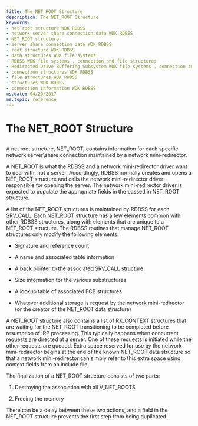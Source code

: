 ```yaml
---
title: The NET_ROOT Structure
description: The NET_ROOT Structure
keywords:
- net root structure WDK RDBSS
- network server share connection data WDK RDBSS
- NET_ROOT structure
- server share connection data WDK RDBSS
- root structure WDK RDBSS
- data structures WDK file systems
- RDBSS WDK file systems , connection and file structures
- Redirected Drive Buffering Subsystem WDK file systems , connection and file structures
- connection structures WDK RDBSS
- file structures WDK RDBSS
- structures WDK RDBSS
- connection information WDK RDBSS
ms.date: 04/20/2017
ms.topic: reference
---
```


# The NET_ROOT Structure


## <span id="ddk_the_net_root_structure_if"></span><span id="DDK_THE_NET_ROOT_STRUCTURE_IF"></span>


A net root structure, NET_ROOT, contains information for each specific network server\\share connection maintained by a network mini-redirector.

A NET_ROOT is what the RDBSS and a network mini-redirector driver want to deal with, not a server. Accordingly, RDBSS normally creates and opens a NET_ROOT structure and calls the network mini-redirector driver responsible for opening the server. The network mini-redirector driver is expected to populate the appropriate fields in the passed in NET_ROOT structure.

A list of the NET_ROOT structures is maintained by RDBSS for each SRV_CALL. Each NET_ROOT structure has a few elements common with other RDBSS structures, along with elements that are unique to a NET_ROOT structure. The RDBSS routines that manage NET_ROOT structures only modify the following elements:

-   Signature and reference count

-   A name and associated table information

-   A back pointer to the associated SRV_CALL structure

-   Size information for the various substructures

-   A lookup table of associated FCB structures

-   Whatever additional storage is request by the network mini-redirector (or the creator of the NET_ROOT data structure)

A NET_ROOT structure also contains a list of RX_CONTEXT structures that are waiting for the NET_ROOT transitioning to be completed before resumption of IRP processing. This typically happens when concurrent requests are directed at a server. One of these requests is initiated while the other requests are queued. Extra space reserved for use by the network mini-redirector begins at the end of the known NET_ROOT data structure so that a network mini-redirector can simply refer to this extra space using context fields from an include file.

The finalization of a NET_ROOT structure consists of two parts:

1.  Destroying the association with all V_NET_ROOTS

2.  Freeing the memory

There can be a delay between these two actions, and a field in the NET_ROOT structure prevents the first step from being duplicated.

 

 




